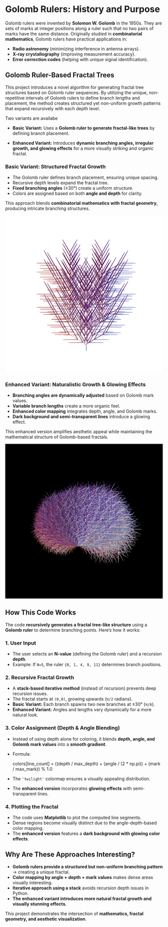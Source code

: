 # Golomb Rulers: History and Purpose  

Golomb rulers were invented by **Solomon W. Golomb** in the 1950s. They are sets of marks at integer positions along a ruler such that no two pairs of marks have the same distance. Originally studied in **combinatorial mathematics**, Golomb rulers have practical applications in:  

- **Radio astronomy** (minimizing interference in antenna arrays).  
- **X-ray crystallography** (improving measurement accuracy).  
- **Error correction codes** (helping with unique signal identification).  

## Golomb Ruler-Based Fractal Trees  

This project introduces a novel algorithm for generating fractal tree structures based on Golomb ruler sequences. By utilizing the unique, non-repetitive intervals of Golomb rulers to define branch lengths and placement, the method creates structured yet non-uniform growth patterns that expand recursively with each depth level.

Two variants are availabe

- **Basic Variant:** Uses a **Golomb ruler to generate fractal-like trees** by defining branch placement.

- **Enhanced Variant:** Introduces **dynamic branching angles, irregular growth, and glowing effects** for a more visually striking and organic fractal.  

### Basic Variant: Structured Fractal Growth  

- The Golomb ruler defines branch placement, ensuring unique spacing.  
- Recursive depth levels expand the fractal tree.  
- **Fixed branching angles** (±30°) create a uniform structure.  
- Colors are assigned based on both **angle and depth** for clarity.  

This approach blends **combinatorial mathematics with fractal geometry**, producing intricate branching structures.  

![Golomb](golomb.png)

### Enhanced Variant: Naturalistic Growth & Glowing Effects  

- **Branching angles are dynamically adjusted** based on Golomb mark values.  
- **Variable branch lengths** create a more organic feel.  
- **Enhanced color mapping** integrates depth, angle, and Golomb marks.  
- **Dark background and semi-transparent lines** introduce a glowing effect.  

This enhanced version amplifies aesthetic appeal while maintaining the mathematical structure of Golomb-based fractals.  

![Golomb](golomb_1.png)  

## How This Code Works  

The code **recursively generates a fractal tree-like structure** using a **Golomb ruler** to determine branching points. Here’s how it works:

### 1. User Input  

- The user selects an **N-value** (defining the Golomb ruler) and a recursion **depth**.  
- Example: If `N=5`, the ruler `{0, 1, 4, 9, 11}` determines branch positions.  

### 2. Recursive Fractal Growth  

- A **stack-based iterative method** (instead of recursion) prevents deep recursion issues.  
- The fractal starts at `(0,0)`, growing upwards (`π/2` radians).  
- **Basic Variant:** Each branch spawns two new branches at ±30° (`π/6`).  
- **Enhanced Variant:** Angles and lengths vary dynamically for a more natural look.  

### 3. Color Assignment (Depth & Angle Blending)  

- Instead of using depth alone for coloring, it blends **depth, angle, and Golomb mark values** into a **smooth gradient**.  
- Formula:  

    colors[line_count] = ((depth / max_depth) + (angle / (2 * np.pi)) + (mark / max_mark)) % 1.0  

- The `'twilight'` colormap ensures a visually appealing distribution.  
- The **enhanced version** incorporates **glowing effects** with semi-transparent lines.  

### 4. Plotting the Fractal  

- The code uses **Matplotlib** to plot the computed line segments.  
- Dense regions become visually distinct due to the angle-depth-based color mapping.  
- The **enhanced version** features a **dark background with glowing color effects**.  

## Why Are These Approaches Interesting?  

- **Golomb rulers provide a structured but non-uniform branching pattern** → creating a unique fractal.  
- **Color mapping by angle + depth + mark values** makes dense areas visually interesting.  
- **Iterative approach using a stack** avoids recursion depth issues in Python.  
- **The enhanced variant introduces more natural fractal growth and visually stunning effects.**  

This project demonstrates the intersection of **mathematics, fractal geometry, and aesthetic visualization**.
